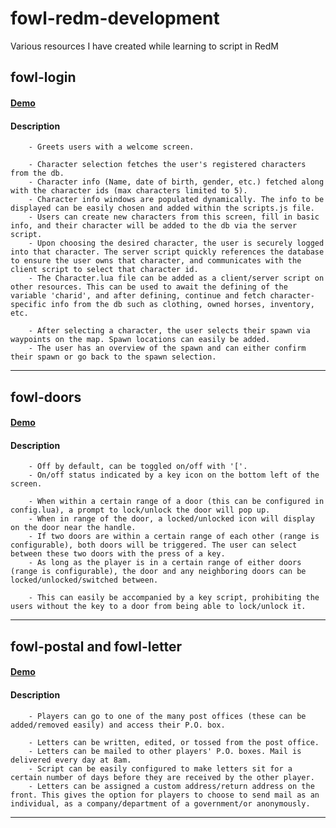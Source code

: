 # fowl-redm-development
Various resources I have created while learning to script in RedM

## fowl-login

####	[Demo](https://streamable.com/3cvc32)

####  Description
		- Greets users with a welcome screen.

		- Character selection fetches the user's registered characters from the db.
		- Character info (Name, date of birth, gender, etc.) fetched along with the character ids (max characters limited to 5).
		- Character info windows are populated dynamically. The info to be displayed can be easily chosen and added within the scripts.js file.
		- Users can create new characters from this screen, fill in basic info, and their character will be added to the db via the server script.
		- Upon choosing the desired character, the user is securely logged into that character. The server script quickly references the database to ensure the user owns that character, and communicates with the client script to select that character id.
		- The Character.lua file can be added as a client/server script on other resources. This can be used to await the defining of the variable 'charid', and after defining, continue and fetch character-specific info from the db such as clothing, owned horses, inventory, etc.

		- After selecting a character, the user selects their spawn via waypoints on the map. Spawn locations can easily be added.
		- The user has an overview of the spawn and can either confirm their spawn or go back to the spawn selection.
----------

## fowl-doors

####	[Demo](https://streamable.com/2ze1gk)

####  Description
		- Off by default, can be toggled on/off with '['.
		- On/off status indicated by a key icon on the bottom left of the screen.

		- When within a certain range of a door (this can be configured in config.lua), a prompt to lock/unlock the door will pop up.
		- When in range of the door, a locked/unlocked icon will display on the door near the handle.
		- If two doors are within a certain range of each other (range is configurable), both doors will be triggered. The user can select between these two doors with the press of a key.
		- As long as the player is in a certain range of either doors (range is configurable), the door and any neighboring doors can be locked/unlocked/switched between.

		- This can easily be accompanied by a key script, prohibiting the users without the key to a door from being able to lock/unlock it.
----------

## fowl-postal and fowl-letter

####	[Demo](https://streamable.com/bnjgai)

####	Description
		- Players can go to one of the many post offices (these can be added/removed easily) and access their P.O. box.

		- Letters can be written, edited, or tossed from the post office.
		- Letters can be mailed to other players' P.O. boxes. Mail is delivered every day at 8am.
		- Script can be easily configured to make letters sit for a certain number of days before they are received by the other player.
		- Letters can be assigned a custom address/return address on the front. This gives the option for players to choose to send mail as an individual, as a company/department of a government/or anonymously.
----------

